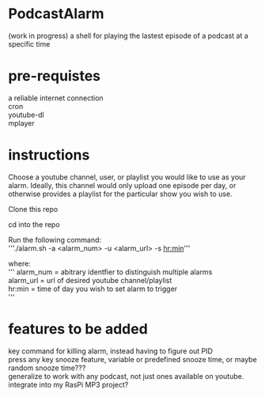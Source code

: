 # PodcastAlarm  
(work in progress)
a shell for playing the lastest episode of a podcast at a specific time

# pre-requistes  
a reliable internet connection  
cron  
youtube-dl  
mplayer 

# instructions  

Choose a youtube channel, user, or playlist you would like 
to use as your alarm. Ideally, this channel would only upload 
one episode per day, or otherwise provides a playlist for the 
particular show you wish to use.   
 
Clone this repo  

cd into the repo

Run the following command:  
'''./alarm.sh -a <alarm_num> -u <alarm_url> -s <hr:min>'''

where:  
'''
alarm_num = abitrary identfier to distinguish multiple alarms  
alarm_url = url of desired youtube channel/playlist  
hr:min = time of day you wish to set alarm to trigger  
'''

# features to be added  
key command for killing alarm, instead having to figure out PID  
press any key snooze feature, variable or predefined snooze time,
or maybe random snooze time???   
generalize to work with any podcast, not just ones available on youtube.  
integrate into my RasPi MP3 project?  
